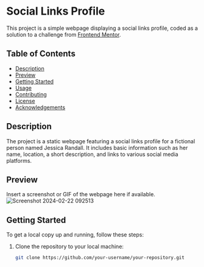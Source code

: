 # Social Links Profile

This project is a simple webpage displaying a social links profile, coded as a solution to a challenge from [Frontend Mentor](https://www.frontendmentor.io?ref=challenge).

## Table of Contents

- [Description](#description)
- [Preview](#preview)
- [Getting Started](#getting-started)
- [Usage](#usage)
- [Contributing](#contributing)
- [License](#license)
- [Acknowledgements](#acknowledgements)

## Description

The project is a static webpage featuring a social links profile for a fictional person named Jessica Randall. It includes basic information such as her name, location, a short description, and links to various social media platforms.

## Preview

Insert a screenshot or GIF of the webpage here if available.
![Screenshot 2024-02-22 092513](https://github.com/Vishalrathore95/social-link-profile-main/assets/138272471/0b50bf10-ba6e-4ad0-911c-4f8629e212b7)

## Getting Started

To get a local copy up and running, follow these steps:

1. Clone the repository to your local machine:

   ```bash
   git clone https://github.com/your-username/your-repository.git
